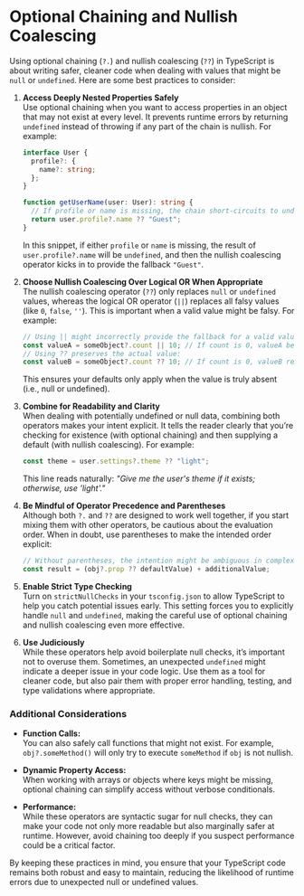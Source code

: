 # Optional Chaining and Nullish Coalescing

Using optional chaining (`?.`) and nullish coalescing (`??`) in TypeScript is about writing safer, cleaner code when dealing with values that might be `null` or `undefined`. Here are some best practices to consider:

1. **Access Deeply Nested Properties Safely**  
   Use optional chaining when you want to access properties in an object that may not exist at every level. It prevents runtime errors by returning `undefined` instead of throwing if any part of the chain is nullish. For example:

   ```typescript
   interface User {
     profile?: {
       name?: string;
     };
   }

   function getUserName(user: User): string {
     // If profile or name is missing, the chain short-circuits to undefined
     return user.profile?.name ?? "Guest";
   }
   ```

   In this snippet, if either `profile` or `name` is missing, the result of `user.profile?.name` will be `undefined`, and then the nullish coalescing operator kicks in to provide the fallback `"Guest"`.

2. **Choose Nullish Coalescing Over Logical OR When Appropriate**  
   The nullish coalescing operator (`??`) only replaces `null` or `undefined` values, whereas the logical OR operator (`||`) replaces all falsy values (like `0`, `false`, `''`). This is important when a valid value might be falsy. For example:

   ```typescript
   // Using || might incorrectly provide the fallback for a valid value like 0:
   const valueA = someObject?.count || 10; // If count is 0, valueA becomes 10
   // Using ?? preserves the actual value:
   const valueB = someObject?.count ?? 10; // If count is 0, valueB remains 0
   ```

   This ensures your defaults only apply when the value is truly absent (i.e., null or undefined).

3. **Combine for Readability and Clarity**  
   When dealing with potentially undefined or null data, combining both operators makes your intent explicit. It tells the reader clearly that you’re checking for existence (with optional chaining) and then supplying a default (with nullish coalescing). For example:

   ```typescript
   const theme = user.settings?.theme ?? "light";
   ```

   This line reads naturally: *"Give me the user's theme if it exists; otherwise, use 'light'."*

4. **Be Mindful of Operator Precedence and Parentheses**  
   Although both `?.` and `??` are designed to work well together, if you start mixing them with other operators, be cautious about the evaluation order. When in doubt, use parentheses to make the intended order explicit:

   ```typescript
   // Without parentheses, the intention might be ambiguous in complex expressions.
   const result = (obj?.prop ?? defaultValue) + additionalValue;
   ```

5. **Enable Strict Type Checking**  
   Turn on `strictNullChecks` in your `tsconfig.json` to allow TypeScript to help you catch potential issues early. This setting forces you to explicitly handle `null` and `undefined`, making the careful use of optional chaining and nullish coalescing even more effective.

6. **Use Judiciously**  
   While these operators help avoid boilerplate null checks, it’s important not to overuse them. Sometimes, an unexpected `undefined` might indicate a deeper issue in your code logic. Use them as a tool for cleaner code, but also pair them with proper error handling, testing, and type validations where appropriate.

### Additional Considerations

- **Function Calls:**  
  You can also safely call functions that might not exist. For example, `obj?.someMethod()` will only try to execute `someMethod` if `obj` is not nullish.

- **Dynamic Property Access:**  
  When working with arrays or objects where keys might be missing, optional chaining can simplify access without verbose conditionals.

- **Performance:**  
  While these operators are syntactic sugar for null checks, they can make your code not only more readable but also marginally safer at runtime. However, avoid chaining too deeply if you suspect performance could be a critical factor.

By keeping these practices in mind, you ensure that your TypeScript code remains both robust and easy to maintain, reducing the likelihood of runtime errors due to unexpected null or undefined values.